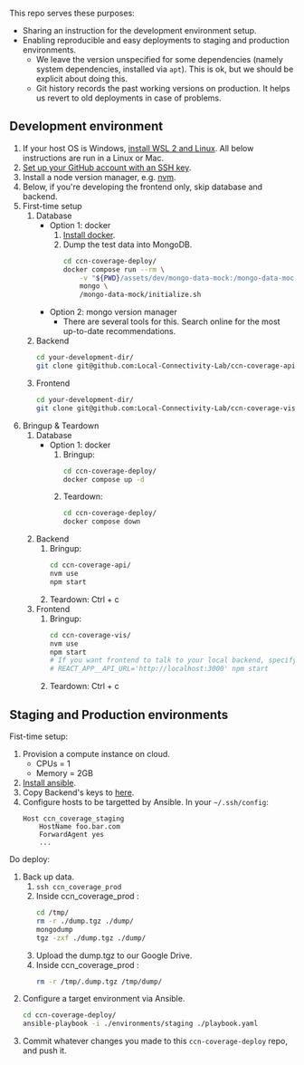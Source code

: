 This repo serves these purposes:
- Sharing an instruction for the development environment setup.
- Enabling reproducible and easy deployments to staging and production environments.
    - We leave the version unspecified for some dependencies (namely system dependencies, installed via `apt`). This is ok, but we should be explicit about doing this.
    - Git history records the past working versions on production. It helps us revert to old deployments in case of problems.

## Development environment

1. If your host OS is Windows, [install WSL 2 and Linux](https://learn.microsoft.com/en-us/windows/wsl/install).
    All below instructions are run in a Linux or Mac.
1. [Set up your GitHub account with an SSH key](https://docs.github.com/en/authentication/connecting-to-github-with-ssh).
1. Install a node version manager, e.g. [nvm](https://github.com/nvm-sh/nvm).
1. Below, if you're developing the frontend only, skip database and backend.
1. First-time setup
    1. Database
        - Option 1: docker
            1. [Install docker](https://docs.docker.com/get-docker/).
            1. Dump the test data into MongoDB.
                ```sh
                cd ccn-coverage-deploy/
                docker compose run --rm \
                    -v "${PWD}/assets/dev/mongo-data-mock:/mongo-data-mock" \
                    mongo \
                    /mongo-data-mock/initialize.sh
                ```
        - Option 2: mongo version manager
            - There are several tools for this. Search online for the most up-to-date recommendations.
    1. Backend
        ```sh
        cd your-development-dir/
        git clone git@github.com:Local-Connectivity-Lab/ccn-coverage-api.git
        ```
    1. Frontend
        ```sh
        cd your-development-dir/
        git clone git@github.com:Local-Connectivity-Lab/ccn-coverage-vis.git
        ```
1. Bringup & Teardown
    1. Database
        - Option 1: docker
            1. Bringup:
                ```sh
                cd ccn-coverage-deploy/
                docker compose up -d
                ```
            1. Teardown:
                ```sh
                cd ccn-coverage-deploy/
                docker compose down
                ```
    1. Backend
        1. Bringup:
            ```sh
            cd ccn-coverage-api/
            nvm use
            npm start
            ```
        1. Teardown: Ctrl + c
    1. Frontend
        1. Bringup:
            ```sh
            cd ccn-coverage-vis/
            nvm use
            npm start
            # If you want frontend to talk to your local backend, specify the below environment variable.
            # REACT_APP__API_URL='http://localhost:3000' npm start
            ```
        1. Teardown: Ctrl + c

## Staging and Production environments

Fist-time setup:
1. Provision a compute instance on cloud.
    - CPUs = 1
    - Memory = 2GB
1. [Install ansible](https://docs.ansible.com/ansible/latest/installation_guide/intro_installation.html).
1. Copy Backend's keys to [here](./assets/prod/api-keys/).
1. Configure hosts to be targetted by Ansible. In your `~/.ssh/config`:
    ```
    Host ccn_coverage_staging
        HostName foo.bar.com
        ForwardAgent yes
        ...
    ```

Do deploy:
1. Back up data.
    1. `ssh ccn_coverage_prod`
    1. Inside ccn_coverage_prod :
        ```sh
        cd /tmp/
        rm -r ./dump.tgz ./dump/
        mongodump
        tgz -zxf ./dump.tgz ./dump/
        ```
    1. Upload the dump.tgz to our Google Drive.
    1. Inside ccn_coverage_prod :
        ```sh
        rm -r /tmp/.dump.tgz /tmp/dump/
        ```
1. Configure a target environment via Ansible.
    ```sh
    cd ccn-coverage-deploy/
    ansible-playbook -i ./environments/staging ./playbook.yaml
    ```
1. Commit whatever changes you made to this `ccn-coverage-deploy` repo, and push it.
